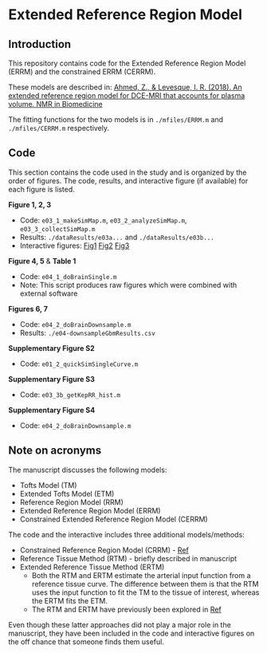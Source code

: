 # Extended Reference Region Model

## Introduction

This repository contains code for the Extended Reference Region Model (ERRM) and the constrained ERRM (CERRM).

These models are described in:
[Ahmed, Z., & Levesque, I. R. (2018). An extended reference region model for DCE-MRI that accounts for plasma volume. NMR in Biomedicine](https://onlinelibrary.wiley.com/doi/abs/10.1002/nbm.3924)

The fitting functions for the two models is in `./mfiles/ERRM.m` and `./mfiles/CERRM.m` respectively.

## Code

This section contains the code used in the study and is organized by the order of figures. 
The code, results, and interactive figure (if available) for each figure is listed.

**Figure 1, 2, 3**
- Code: `e03_1_makeSimMap.m`, `e03_2_analyzeSimMap.m`, `e03_3_collectSimMap.m`
- Results: `./dataResults/e03a...` and `./dataResults/e03b...`
- Interactive figures: [Fig1](https://rawgit.com/notZaki/ERRM-xtra/master/interactiveFigures/fig-errMap.html) [Fig2](https://rawgit.com/notZaki/ERRM-xtra/master/interactiveFigures/fig-errSim.html) [Fig3](https://rawgit.com/notZaki/ERRM-xtra/master/interactiveFigures/fig-errTRes.html)

**Figure 4, 5** & **Table 1**
- Code: `e04_1_doBrainSingle.m` 
- Note: This script produces raw figures which were combined with external software

**Figures 6, 7**
- Code: `e04_2_doBrainDownsample.m`
- Results: `./e04-downsampleGbmResults.csv`

**Supplementary Figure S2**
- Code: `e01_2_quickSimSingleCurve.m`

**Supplementary Figure S3**
- Code: `e03_3b_getKepRR_hist.m`

**Supplementary Figure S4**
- Code: `e04_2_doBrainDownsample.m`

## Note on acronyms

The manuscript discusses the following models:  
- Tofts Model (TM)
- Extended Tofts Model (ETM)
- Reference Region Model (RRM)
- Extended Reference Region Model (ERRM)
- Constrained Extended Reference Region Model (CERRM)

The code and the interactive includes three additional models/methods:
- Constrained Reference Region Model (CRRM) - [Ref](https://onlinelibrary.wiley.com/doi/abs/10.1002/mrm.26530)
- Reference Tissue Method (RTM) - briefly described in manuscript
- Extended Reference Tissue Method (ERTM)
    + Both the RTM and ERTM estimate the arterial input function from a reference tissue curve. The difference between them is that the RTM uses the input function to fit the TM to the tissue of interest, whereas the ERTM fits the ETM.
    + The RTM and ERTM have previously been explored in [Ref](http://iopscience.iop.org/article/10.1088/0031-9155/53/10/012/meta) 

Even though these latter approaches did not play a major role in the manuscript, they have been included in the code and interactive figures on the off chance that someone finds them useful.